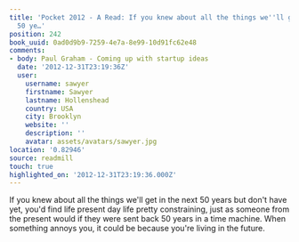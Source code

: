 ```yaml
---
title: 'Pocket 2012 - A Read: If you knew about all the things we''ll get in the next
  50 ye…'
position: 242
book_uuid: 0ad0d9b9-7259-4e7a-8e99-10d91fc62e48
comments:
- body: Paul Graham - Coming up with startup ideas
  date: '2012-12-31T23:19:36Z'
  user:
    username: sawyer
    firstname: Sawyer
    lastname: Hollenshead
    country: USA
    city: Brooklyn
    website: ''
    description: ''
    avatar: assets/avatars/sawyer.jpg
location: '0.82946'
source: readmill
touch: true
highlighted_on: '2012-12-31T23:19:36.000Z'
---
```


If you knew about all the things we'll get in the next 50 years but don't have yet, you'd find life present day life pretty constraining, just as someone from the present would if they were sent back 50 years in a time machine. When something annoys you, it could be because you're living in the future.